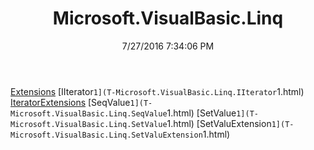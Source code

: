 ﻿---
title: Microsoft.VisualBasic.Linq
date: 7/27/2016 7:34:06 PM
---

[Extensions](T-Microsoft.VisualBasic.Linq.Extensions.html)
[IIterator`1](T-Microsoft.VisualBasic.Linq.IIterator`1.html)
[IteratorExtensions](T-Microsoft.VisualBasic.Linq.IteratorExtensions.html)
[SeqValue`1](T-Microsoft.VisualBasic.Linq.SeqValue`1.html)
[SetValue`1](T-Microsoft.VisualBasic.Linq.SetValue`1.html)
[SetValuExtension`1](T-Microsoft.VisualBasic.Linq.SetValuExtension`1.html)
